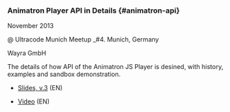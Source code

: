 ### Animatron Player API in Details {#animatron-api}

November 2013

@ Ultracode Munich Meetup _#4. Munich, Germany

Wayra GmbH

The details of how API of the Animatron JS Player is desined, with history, examples and sandbox demonstration.

- [Slides, v.3](https://speakerdeck.com/shamansir/animatron-player-api-in-details-v3)  (EN)

- [Video](https://vimeo.com/manage/videos/79683081)  (EN)
